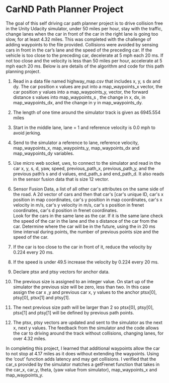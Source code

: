 # CarND Path Planner Project



The goal of this self driving car path planner project is to drive collision free in the Unity Udacity simulator, under 50 miles per hour, stay with the traffic, change lanes when the car in front of the car in the right lane is going too slow, for at least 4.32 miles.  This was completed with the challenge of adding waypoints to the file provided.  Collisions were avoided by sensing cars in front in the car’s lane and the speed of the preceding car.  If the vehicle is too close to the preceding car, decelerate at 5 mph each 20 ms.  If not too close and the velocity is less than 50 miles per hour, accelerate at 5 mph each 20 ms.  Below is are details of the algorithm and code for this path planning project.

1.	Read in a data file named highway_map.csv that includes x, y, s dx and dy.  The car position x values are put into a map_waypoints_x vector,  the car position y values into a map_waypoints_y,  vector, the forward distance s values into map_waypoints_s , the change in x, dx, in map_waypoints_dx, and the change in y in map_waypoints_dy.

2.	The length of one time around the simulator track is given as 6945.554 miles

3.	Start in the middle lane, lane = 1 and reference velocity is 0.0 mph to avoid jerking.

4.	Send to the simulator a reference to lane, reference velocity, map_waypoints_x, map_waypoints_y, map_waypoints_dx and map_waypoints_dy variables.

5.	Use micro web socket, uws, to connect to the simulator and read in the car x, y, s, d, yaw, speed, previous_path_x, previous_path_y, and the previous path’s s and d values, end_path_s and end_path_d.  It also reads in the sensor fusion data that is size 12 vector.

6.	Sensor Fusion Data, a list of all other car's attributes on the same side of the road.   A 2d vector of cars and then that car's [car's unique ID, car's x position in map coordinates, car's y position in map coordinates, car's x velocity in m/s, car's y velocity in m/s, car's s position in frenet coordinates, car's d position in frenet coordinates.  
Look for the cars in the same lane as the car.  If it is the same lane check the speed of the car in the lane and the s distance of the car from the car.  Determine where the car will be in the future, using the in 20 ms time interval during points, the number of previous points size and the speed of the car.
		
7.	If the car is too close to the car in front of it, reduce the velocity by 0.224 every 20 ms.

8.	If the speed is under 49.5 increase the velocity by 0.224 every 20 ms.

9.	Declare ptsx and ptsy vectors for anchor data.

10.	The previous size is assigned to an integer value.  On start up of the simulator the previous size will be zero, less than two.  In this case assign the car x ,y and previous car x, y values to the anchor ptsx[0], ptsy[0], ptsx[1] and ptsy[1].

11.  The next previous size path will be larger than 2 so ptsx[0], ptsy[0], ptsx[1] and ptsy[1] will be defined by previous path points.

12.  The ptsx, ptsy vectors are updated and sent to the simulator as the next x, next y values.  The feedback from the simulator and the code allows the car to driving around the track without collisions, changing lanes, for over 4.32 miles.

In completing this project, I learned that additional waypoints allow the car to not stop at 4.17 miles as it does without extending the waypoints.  Using the ‘cout’ function adds latency and may get collisions.  I verified that the car_s provided by the simulator matches a getFrenet function that takes in the car_x, car_y, theta, (yaw value from simulator), map_waypoints_x and map_waypoints_y.  

